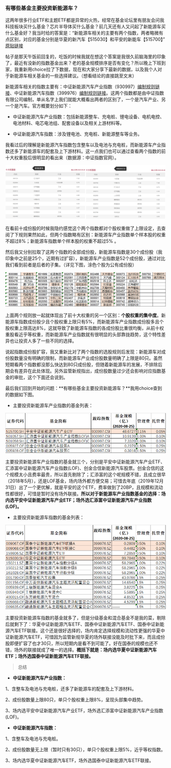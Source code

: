 ### 有哪些基金主要投资新能源车？

这两年很多行业ETF和主题ETF都是异常的火热，经常在基金论坛里有朋友会问我科技板块买什么基金？芯片半导体买什么基金？前几天还有人又问起了新能源车买什么基金好？我当时给的答案是：“新能源车相关的主要有两个指数，两者略微有点区别，对应的基金分别是华夏的新汽车【515030】和平安的新能车【515700】” [原贴链接](http://guba.eastmoney.com/news,jjspzh,958097447.html)

帖子是那天午饭前回复的，吃饭的时候我就在想这个答案是我很久前脑海里的印象了，最近有没新的指数基金出来？老的基金规模排序是否有变化？所以晚上下班到家，我重新用choice拉了下数据，现在和大家分享下最新的数据，以及我个人对于新能源车相关基金的一些选择建议。（想看结论的直接跳至文末）

新能源车相关的指数主要有：中证新能源汽车产业指数（930997）[编制规则链接](http://www.csindex.com.cn/uploads/indices/detail/files/zh_CN/1334_930997_Index_Methodology_cn.pdf?t=1598240790)、中证新能源汽车指数（399976）[编制规则链接](http://www.csindex.com.cn/uploads/indices/detail/files/zh_CN/320_399976_Index_Methodology_cn.pdf?t=1598240779)。这两个指数都是由中证指数有限公司编制，单从名字上我们就能大概看出两者的区别了，一个是汽车产业、另一个是汽车。官方概要划分如下：

- 中证新能源汽车产业指数：包括新能源整车、充电桩、锂电设备、电机电控、电池材料、电芯电池组、配套设备以及相关上游材料等。

- 中证新能源汽车指数：涉及锂电池、充电桩、新能源整车等业务。

我看过后的理解是新能源汽车指数包含整车以及电池与充电桩，而新能源车产业指数还多了新能源车的配套及上下游材料。这一点我们也可以通过查看两个指数的前十大权重股后很明显的看出来（数据源：中证指数官网）。

![十大成份股对比](../img/xnyc-etfList-1.jpg)

在看前十成份股的时候我隐约感觉这个两个指数都对个股权重做了上限设定，去查阅了下规则果然如此，但两个指数略有区别：新能源车产业指数单个样本股的权重不超过8%；新能源车指数单个样本股的权重不超过5% 。

然后我又分别拉取了这两个指数的全部成份股，新能源车指数是30个成份股（我印象中之前是25个，近期有过扩容），新能源车产业指数是52个成份股，通过对比我们看到前者是后者的子集。（详见下图，涂色个股为公有成份股）

![成份股对比](../img/xnyc-etfList-2.png)

上面两个规则放一起就体现出了前十大权重的另一个区别：**个股权重的集中度**。新能源车指数成份股少且个股权重上限只有5%，而新能源车产业指数成份股多且个股权重上限高达8%，这就导致了新能源车指数的各成份股比重很均衡，从前十权重股看近乎等权重，而新能源车产业指数就有很明显的头部靠拢趋势，这个特性差异也让投资人多了一些不同的选择。

说起指数成份股扩容，我又重新比对了两个指数的选股规则后发现：新能源车对成份股数量没有明确的限制，而新能源车产业成份股数量明确了上限是80只。虽然短期看两个指数都没那么快达到80只成份股，但随着新能源车的发展，不排除后期会有差异在此处体现。另外监管新规指出，成份股数量过少还会影响对应指数基金的审批，这个下面还会说到。

最后我们回到开始的问题：**有哪些基金主要投资新能源车？**我用choice查到的数据如下图。

- 主要投资新能源车产业指数的基金列表：

![新能源车产业指数基金](../img/xnyc-etfList-3.png)

主要投资新能源车产业指数的基金就三个，分别是平安中证新能源汽车产业ETF、汇添富中证新能源汽车产业指数(LOF)、创金合信新能源汽车股票。创金合信的这个规模太小且费率最贵，所以首先剔除了；汇添富的这个呢规模不错，且成立很早（2018年5月），还是LOF基金，场内场外都方便交易；可惜去年底（2019年12月31日）出了一个更优解，就是平安的这个ETF，费率做到了20BP，且规模和流动性都很好，可惜是暂时没有场外联接。**所以对于新能源车产业指数基金的选择：场内选平安中证新能源汽车产业ETF；场外选汇添富中证新能源汽车产业指数(LOF)。**

- 主要投资新能源车指数的基金列表：

![新能源车指数基金](../img/xnyc-etfList-4.png)

主要投资新能源车指数的基金就多了，但是分级基金和混合基金不是我的菜，剔除后就剩下了：华夏中证新能源汽车ETF、国泰中证新能源汽车ETF、国泰中证新能源汽车ETF联接。这个还是很好选择的，场内肯定选择规模和流动性更强的华夏中证新能源汽车ETF，可惜因为监管新规华夏的场外联接没能及时批下来，而且成份股即便扩容了也才30只，所以短期内是看不到可能了。好在国泰的规模也还不错，场外的联接就成了唯一的选择。**概括下就是：场内选华夏中证新能源汽车ETF；场外选国泰中证新能源汽车ETF联接。**

> 总结 

- **中证新能源汽车产业指数：**

1、含整车及电池与充电桩，还多了新能源车的配套及上下游材料。

2、成份股数量上限80只，单只个股权重上限8%，呈现头部集中趋势。

3、场内选平安中证新能源汽车产业ETF，场外选汇添富中证新能源汽车产业指数(LOF)。

- **中证新能源汽车指数：**

1、含整车及电池与充电桩。

2、成份股数量无上限（暂时只有30只），单只个股权重上限5%，近乎等权指数。

3、场内选华夏中证新能源汽车ETF，场外选国泰中证新能源汽车ETF联接。




